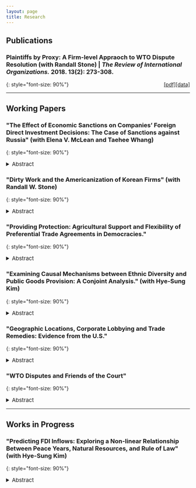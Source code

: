 ```yaml
---
layout: page
title: Research
---
```


## Publications

### Plaintiffs by Proxy: A Firm-level Appraoch to WTO Dispute Resolution (with Randall Stone) | *The Review of International Organizations.*  2018. 13(2): 273-308.
{: style="font-size: 90%"}
<a href="http://www.sas.rochester.edu/psc/stone/data.html" target="_blank" style="float:right">[data]</a><a href="/assets/2018Rio_RyuStone.pdf" target="_blank" style="float:right">[pdf]</a>



---

## Working Papers

### "The Effect of Economic Sanctions on Companies’ Foreign Direct Investment Decisions: The Case of Sanctions against Russia" (with Elena V. McLean and Taehee Whang)
{: style="font-size: 90%"}

<details style="text-align:justify;font-size:17px">
<summary style="font-size:15px">Abstract</summary>
    <p style="line-height:1.3">Countries resort to economic coercion to compel other countries to change their policies. The success of this strategy depends on the size of economic costs that sanctioners can impose on their opponents by distorting trade and financial flows. Yet, existing studies indicate that governments and companies can adjust to such distortions, thereby reducing effectiveness of economic coercion. Specifically, research on sanctions’ effect on foreign direct investment indicates that sanctioning countries’ companies reduce their investments in targeted countries only temporarily, whereas companies from third-party countries take advantage of this temporary reduction by increasing their investment levels in targeted countries. The key limitation of this research, however, is its country-level focus, which fails to capture company-level decisionmaking processes and factors shaping them. In this paper, we consider how sanctions affect companies’ decisions to invest in a targeted country and how companies respond to the risk of investment substitution from third-party countries. We investigate effects of sanctions announced by companies’ home governments, as well as other governments, and consider varying responses of companies in different economic sectors. To keep our models tractable, we concentrate on one sanctioned country, Russia, and use monthly data on nearly 3,000 companies from 77 countries to evaluate companies’ decisions to invest in Russia’s economy, from January 2003 to September 2017. This period includes a series of sanctions imposed against Russia by the US, EU members and other countries, as well as Russian counter-sanctions. Our results show that sanctions reduce the likelihood of new investments in Russia.</p>
</details>

### "Dirty Work and the Americanization of Korean Firms" (with Randall W. Stone)
{: style="font-size: 90%"}

<details style="text-align:justify;font-size:17px">
<summary style="font-size:15px">Abstract</summary>
    <p style="line-height:1.3">The Korean IMF program of 1997 opened the financial sector, and firms that were targets of foreign mergers and acquisitions went global in the ensuing years. In the process, their Korean identity was diluted and their investment strategies became guided by their American co-owners. We trace patterns attributable to firm nationality in firm-level location decisions for foreign investment (Mosley 2011, Wellhausen 2015), finding that Korean firms prefer to invest in countries with strong property rights, close diplomatic and trade relations with Korea, robust labor rights and weak environmental protection. These patterns shift when Korean firms have been targets of US foreign mergers and acquisitions. These Korean-American firms are not attracted by close diplomatic or trade relations with Korea, but are attracted by close relations with the United States. In addition, they exhibit a reverse corporate social responsibility effect, which we describe as a “dirty work” effect: Korean-American firms prefer to invest in countries with authoritarian politics, weak property rights, weak labor rights, and very weak environmental protection. We argue that US firms invest in Korea in order to use Korean firms as platforms for socially irresponsible corporate investing, using these intermediaries to do their dirty work, which allows them to insulate their own brands from the reputational damage that such investments might entail. Meanwhile, patterns of socially irresponsible Korean investing appear to be driven by firms with substantial US investor participation.</p>
</details>

### "Providing Protection: Agricultural Support and Flexibility of Preferential Trade Agreements in Democracies." 
{: style="font-size: 90%"}

<details style="text-align:justify;font-size:17px">
<summary style="font-size:15px">Abstract</summary>
    <p style="line-height:1.3">In this chapter, I examine how domestic political forces affect the institutional design of preferential trade agreements (PTAs). What explains the variations in escape clauses in trade agreements? This article examines how agricultural support affects the design of preferential trade agreements (PTAs). I hypothesize that democratic political elites with survival incentives choose more flexible trade agreements as they are concerned more about domestic agricultural sectors. Flexible design of treaties enables members to shirk their contractual duties temporarily and can be often used as protectionist measures. To validate this argument, I construct a measure of flexibility using a Bayesian item response theory that treats flexibility as a latent characteristic of trade agreements. With this index and panel data covering 648 PTAs signed from 1948-2017, I find that political leaders are more likely to introduce flexibility provisions when entering into trade agreements as they confer more agricultural subsidies to farmers. In addition to providing a continuous index to measure PTA flexibility, the article introduces a robust predictor of trade agreement flexibility that has been overlooked in previous work.</p>
</details>

### "Examining Causal Mechanisms between Ethnic Diversity and Public Goods Provision: A Conjoint Analysis." (with Hye-Sung Kim)
{: style="font-size: 90%"}

<details style="text-align:justify;font-size:17px">
<summary style="font-size:15px">Abstract</summary>
    <p style="line-height:1.3">In this paper, we examine multiple causal mechanisms between ethnic diversity and public goods provision. In particular, we identify the relative causal effects of various attributes of ethnic diversity on individual contribution to public goods by conducting a fully randomized conjoint analysis for Indian respondents. By doing so, we examine which attribute influences individual behaviors the most among various attributes of the ethnically diverse community, namely, the difference in preferences across ethnic groups, a community's ability to sanction through enforcement, its ability to sanction through shame and reputation, the ethnicity of leaders, and how the authority of the leadership is granted. Contrary to the understanding in the existing literature, we do not find a community's ability to sanction either through enforcement or reputation or shame are effective in influencing individuals' willingness to contribute public goods. Rather, the type of public goods and whether the leader is one's coethnic or not have the largest influence on individual willingness to contribute public goods.</p>
</details>

### "Geographic Locations, Corporate Lobbying and Trade Remedies: Evidence from the U.S."
{: style="font-size: 90%"}

<details style="text-align:justify;font-size:17px">
<summary style="font-size:15px">Abstract</summary>
    <p style="line-height:1.3">In this chapter, I investigate how democratic political leaders compensate and support 'the losers from trade.' A central question of this paper is that why some uncompetitive firms are more likely to receive government support than others. While multilateral trade negotiations were stalled in the 1990s, the US has dramatically turned its attention to regional trade agreements and successfully pursued several PTAs. Since then, American industries have been adversely affected by imports and began to demand compensation or assistance from the government. Unlike previous literature’s approach to highlight the role of import-competing industries in the formation of post-liberalization trade policies, this paper focuses on two unique factors: corporate political activity and geographic locations of firms. I claim that from a perspective of “protection for sale” argument, politicians motivated by electoral incentives are more likely to provide protection for firms that are actively engaged in lobbying activities, and that geographic locations also matter because they are closely related to economic status of voters of those regions.</p>
</details>

### "WTO Disputes and Friends of the Court"
{: style="font-size: 90%"}

<details style="text-align:justify;font-size:17px">
<summary style="font-size:15px">Abstract</summary>
    <p style="line-height:1.3">The WTO judicial bodies face dual obstacles because of their limited legal authority: they do not have the authority to investigate members, so they depend primarily on submissions by the disputants; and they have no authority to sanction members directly, so they rely on decentralized enforcement. Legalization of the trade regime depends on consent and voluntary compliance. This paper focuses on the role of third parties in the dispute settlement process and investigates how they contribute to the legalization of the WTO. I use an original dataset, covering all WTO disputes from 1995 to 2012, which contains unusually detailed information about the number of third parties, total dispute settlement period, the final stage that disputants use, etc. In contrast to the existing literature, which characterizes third parties as spoilers that prevent early settlement, I find that WTO third parties have heterogeneous motivations for participation; moreover, participation by third parties with differing motivations has different effects on dispute settlement and compliance. In particular, third parties that claim to have "systemic interests"--a legal designation that allows them to participate in spite of having negligible trade states in a dispute--have considerable influence in dispute resolution. Specifically: (1) their briefs provide higher-quality information than other third-party briefs to panels and the Appellate Body; (2) they help to accelerate dispute settlement; and (3) their participation makes respondents more likely to comply with panel and Appellate Body rulings.</p>
</details>


---

## Works in Progress



### "Predicting FDI Inflows: Exploring a Non-linear Relationship Between Peace Years, Natural Resources, and Rule of Law" (with Hye-Sung Kim)
{: style="font-size: 90%"}

<details style="text-align:justify;font-size:17px">
<summary style="font-size:15px">Abstract</summary>
    <p style="line-height:1.3">Despite active research on the effects of peace, natural resources and rule of law on FDI inflows, there is no consensus on their effects on FDI. This paper empirically tests competing hypotheses that have generated contrasting results regarding the effects of peace, natural resources and rule of law by applying generalized additive models (GAMs) to the data of non-OECD countries between 1970 and 2009. Our findings suggest that both for resource rich or resource poor countries, long established peace is critical in attracting FDI inflows, while the effects of rule of law depend on countries’ natural resource endowments. Somewhat surprisingly, natural resource rich countries receive more FDI inflows when they have ‘weak’ rule of law rather than ‘strong’ rule of law. Natural resource poor countries, on the other hand, tend to receive more foreign investments if they have moderately strong, but not too strong, rule of law. Our findings are substantively quite robust to different measures of natural resources and rule of law.</p>
</details>
